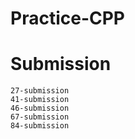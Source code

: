 # Practice-CPP

# Submission
    27-submission
    41-submission
    46-submission
    67-submission
    84-submission
    